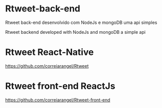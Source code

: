 # Rtweet-back-end

Rtweet back-end desenvolvido com NodeJs e mongoDB uma api simples

Rtweet backend developed with NodeJs and mongoDB a simple api

# Rtweet React-Native 
https://github.com/correiarangel/Rtweet

# Rtweet front-end ReactJs 
https://github.com/correiarangel/Rtweet-front-end
